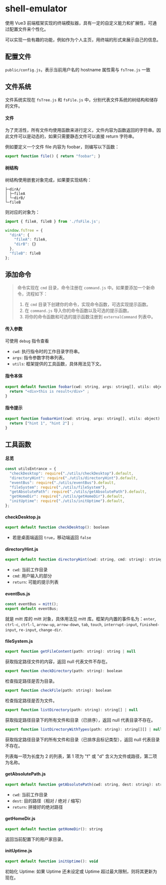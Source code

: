 # shell-emulator

使用 Vue3 前端框架实现的终端模拟器，具有一定的自定义能力和扩展性，可通过配置文件来个性化。

可以实现一些有趣的功能，例如作为个人主页，用终端的形式来展示自己的信息。

## 配置文件

`public/config.js`，表示当前用户名的 hostname 属性需与 `fsTree.js` 一致

## 文件系统

文件系统实现在 `fsTree.js` 和 `fsFile.js` 中，分别代表文件系统的树结构和储存的文件。

#### 文件

为了灵活性，所有文件均使用函数来进行定义，文件内容为函数返回的字符串。因此文件可以是动态的，如果只需要静态文件可以直接 return 字符串。

例如要定义一个文件 file 内容为 foobar，则编写以下函数：

```js
export function file() { return "foobar"; }
```

#### 树结构

树结构使用嵌套对象完成，如果要实现结构：

```
├─dirA/
│ ├─fileA
│ └─dirB/
└─fileB
```

则对应的对象为：

```js
import { fileA, fileB } from './fsFile.js';

window.fsTree = {
  "dirA": {
    "fileA": fileA,
    "dirB": {}
  },
  "fileB": fileB
};
```

## 添加命令

>  命令实现在 `cmd` 目录，命令注册在 `command.js` 中。如果要添加一个新命令，流程如下：
> 1. 在 `cmd` 目录下创建你的命令，实现命令函数，可选实现提示函数。
> 2. 在 `command.js` 导入你的命令函数以及可选的提示函数。
> 3. 将你的命令函数和可选的提示函数注册到 `externalCommand` 列表中。

#### 传入参数

可使用 `debug` 指令查看

- `cwd`: 执行指令时的工作目录字符串。
- `args`: 指令参数字符串列表。
- `utils`: 框架提供的工具函数，具体用法见下文。

#### 指令本体

```js
export default function foobar(cwd: string, args: string[], utils: object): string {
  return "<div>this is result</div>" ;
}
```

#### 指令提示

```js
export function foobarHint(cwd: string, args: string[], utils: object): string[] {
  return ["hint 1", "hint 2"] ;
}
```

## 工具函数

#### 总览

```js
const utilsEntrance = {
  "checkDesktop": require("./utils/checkDesktop").default,
  "directoryHint": require("./utils/directoryHint").default,
  "eventBus": require("./utils/eventBus").default,
  "fileSystem": require("./utils/fileSystem"),
  "getAbsolutePath": require("./utils/getAbsolutePath").default,
  "getHomeDir": require("./utils/getHomeDir").default,
  "initUptime": require("./utils/initUptime").default,
};
```

#### checkDesktop.js

```js
export default function checkDesktop(): boolean
```

- 若是桌面端返回 `true`，移动端返回 `false`

#### directoryHint.js

```js
export default function directoryHint(cwd: string, cmd: string): string[]
```

- `cwd`: 当前工作目录
- `cmd`: 用户输入的部分
- `return`: 可能的提示列表

#### eventBus.js

```js
const eventBus = mitt();
export default eventBus;
```

就是 mitt 库的 mitt 对象，具体用法见 mitt 库。框架内内置的事件名为：`enter`, `ctrl-c`, `ctrl-l`, `arrow-up`, `arrow-down`, `tab`, `touch`, `interrupt-input`, `finished-input`, `re-input`, `change-dir`.

#### fileSystem.js

```js
export function getFileContent(path: string): string | null
```

获取指定路径文件的内容，返回 null 代表文件不存在。

```js
export function checkDirectory(path: string): boolean
```

检查指定路径是否为目录。

```js
export function checkFile(path: string): boolean
```

检查指定路径是否为文件。

```js
export function listDirectory(path: string): string[] | null
```

获取指定路径目录下的所有文件和目录（已排序），返回 null 代表目录不存在。

```js
export function listDirectoryWithTypes(path: string): string[][] | null
```

获取指定路径目录下的所有文件和目录（已排序且标记类型），返回 null 代表目录不存在。

列表每一项为长度为 2 的列表，第 1 项为 "f" 或 "d" 含义为文件或路径，第二项为名称。

#### getAbsolutePath.js

```js
export default function getAbsolutePath(cwd: string, dest: string): string
```

- `cwd`: 当前工作目录
- `dest`: 目的路径（相对 / 绝对 / 缩写）
- `return`: 拼接好的绝对路径

#### getHomeDir.js

```js
export default function getHomeDir(): string
```

返回当前配置下的用户家目录。

#### initUptime.js

```js
export default function initUptime(): void
```

初始化 Uptime: 如果 Uptime 还未设定或 Uptime 超过最大限制，则将其更新为现在。
